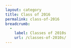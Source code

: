 ```yaml
---
layout: category
title: Class of 2016
permalink: class-of-2016
breadcrumb:
  -
    label: Classes of 2010s
    url: /classes-of-2010s/
---
```

